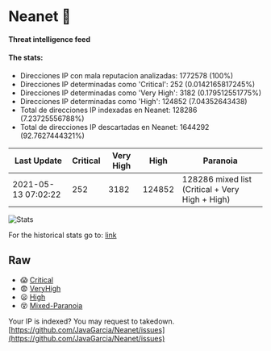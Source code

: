 # Neanet :hocho:
#### Threat intelligence feed
#### The stats:

- Direcciones IP con mala reputacion analizadas: 1772578 (100%)
- Direcciones IP determinadas como 'Critical':  252 (0.0142165817245%)
- Direcciones IP determinadas como 'Very High':  3182 (0.179512551775%)
- Direcciones IP determinadas como 'High':  124852 (7.04352643438)
- Total de direcciones IP indexadas en Neanet:  128286 (7.23725556788%)
- Total de direcciones IP descartadas en Neanet:  1644292 (92.7627444321%)

| Last Update | Critical | Very High | High | Paranoia |
| --- | --- | --- | --- | --- |
| 2021-05-13 07:02:22 | 252 | 3182 | 124852 | 128286 mixed list (Critical + Very High + High)|

![Stats](https://docs.google.com/spreadsheets/d/e/2PACX-1vSnaNMIXVabIpDJjufMlzH7poXnshF3mgd8Is1g9ytUEzVsP5my4Trn8f-xkoLLQ38xpL3HtmUexLo6/pubchart?oid=501124687&format=image)

For the historical stats go to: [link](/stats.csv)
## Raw
- :scream: [Critical](https://raw.githubusercontent.com/JavaGarcia/Neanet/master/blacklists/neanet_critical.txt)
- :fearful: [VeryHigh](https://raw.githubusercontent.com/JavaGarcia/Neanet/master/blacklists/neanet_veryHigh.txtt)
- :frowning: [High](https://raw.githubusercontent.com/JavaGarcia/Neanet/master/blacklists/neanet_high.txt)
- :dizzy_face: [Mixed-Paranoia](https://raw.githubusercontent.com/JavaGarcia/Neanet/master/blacklists/neanet_all.txt)


Your IP is indexed? You may request to takedown. [https://github.com/JavaGarcia/Neanet/issues](https://github.com/JavaGarcia/Neanet/issues)
























































































































































































































































































































































































































































































































































































































































































































































































































































































































































































































































































































































































































































































































































































































































































































































































































































































































































































































































































































































































































































































































































































































































































































































































































































































































































































































































































































































































































































































































































































































































































































































































































































































































































































































































































































































































































































































































































































































































































































































































































































































































































































































































































































































































































































































































































































































































































































































































































































































































































































































































































































































































































































































































































































































































































































































































































































































































































































































































































































































































































































































































































































































































































































































































































































































































